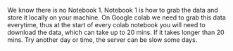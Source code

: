 We know there is no Notebook 1. Notebook 1 is how to grab the data and store it locally on your machine. On Google colab we need to grab this data everytime, thus at the start of every colab notebook you will need to download the data, which can take up to 20 mins. If it takes longer than 20 mins. Try another day or time, the server can be slow some days. 
